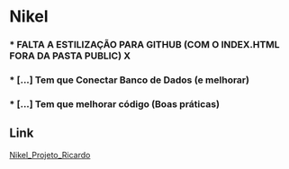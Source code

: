 # Nikel

### * FALTA A ESTILIZAÇÃO PARA GITHUB (COM O INDEX.HTML FORA DA PASTA PUBLIC) X 

### * [...] Tem que Conectar Banco de Dados (e melhorar)

### * [...] Tem que melhorar código (Boas práticas)

## Link
[Nikel_Projeto_Ricardo](https://suellenmiranda.github.io/Ricardo_Nikel/)
